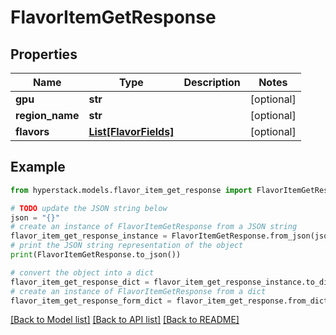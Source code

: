 # FlavorItemGetResponse


## Properties

Name | Type | Description | Notes
------------ | ------------- | ------------- | -------------
**gpu** | **str** |  | [optional] 
**region_name** | **str** |  | [optional] 
**flavors** | [**List[FlavorFields]**](FlavorFields.md) |  | [optional] 

## Example

```python
from hyperstack.models.flavor_item_get_response import FlavorItemGetResponse

# TODO update the JSON string below
json = "{}"
# create an instance of FlavorItemGetResponse from a JSON string
flavor_item_get_response_instance = FlavorItemGetResponse.from_json(json)
# print the JSON string representation of the object
print(FlavorItemGetResponse.to_json())

# convert the object into a dict
flavor_item_get_response_dict = flavor_item_get_response_instance.to_dict()
# create an instance of FlavorItemGetResponse from a dict
flavor_item_get_response_form_dict = flavor_item_get_response.from_dict(flavor_item_get_response_dict)
```
[[Back to Model list]](../README.md#documentation-for-models) [[Back to API list]](../README.md#documentation-for-api-endpoints) [[Back to README]](../README.md)


